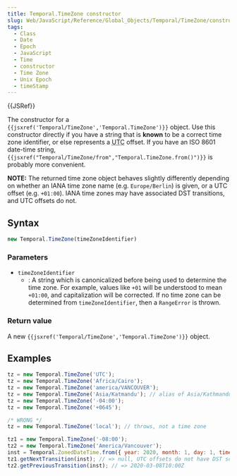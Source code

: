 ```yaml
---
title: Temporal.TimeZone constructor
slug: Web/JavaScript/Reference/Global_Objects/Temporal/TimeZone/constructor
tags:
  - Class
  - Date
  - Epoch
  - JavaScript
  - Time
  - constructor
  - Time Zone
  - Unix Epoch
  - timeStamp
---
```

{{JSRef}}

<p class="summary"><span class="seoSummary">The constructor for a <code>{{jsxref('Temporal/TimeZone','Temporal.TimeZone')}}</code> object.</span>
Use this constructor directly if you have a string that is <strong>known</strong> to be a correct time zone identifier, or else represents a <abbr title="Coordinated Universal Time">UTC</abbr> offset. If you have an ISO 8601 date-time string, <code>{{jsxref("Temporal/TimeZone/from","Temporal.TimeZone.from()")}}</code> is probably more convenient.</p>

**NOTE:** The returned time zone object behaves slightly differently depending
on whether an IANA time zone name (e.g. `Europe/Berlin`) is given, or a UTC
offset (e.g. `+01:00`). IANA time zones may have associated DST transitions, and
UTC offsets do not.

## Syntax

```js
new Temporal.TimeZone(timeZoneIdentifier)
```

### Parameters

- `timeZoneIdentifier`
  - : A string which is canonicalized before being used to determine the time
    zone. For example, values like `+01` will be understood to mean `+01:00`,
    and capitalization will be corrected. If no time zone can be determined from
    `timeZoneIdentifier`, then a `RangeError` is thrown.

### Return value

A new `{{jsxref('Temporal/TimeZone','Temporal.TimeZone')}}`
object.

## Examples

```js
tz = new Temporal.TimeZone('UTC');
tz = new Temporal.TimeZone('Africa/Cairo');
tz = new Temporal.TimeZone('america/VANCOUVER');
tz = new Temporal.TimeZone('Asia/Katmandu'); // alias of Asia/Kathmandu
tz = new Temporal.TimeZone('-04:00');
tz = new Temporal.TimeZone('+0645');
```

```js example-bad
/* WRONG */
tz = new Temporal.TimeZone('local'); // throws, not a time zone
```

```js
tz1 = new Temporal.TimeZone('-08:00');
tz2 = new Temporal.TimeZone('America/Vancouver');
inst = Temporal.ZonedDateTime.from({ year: 2020, month: 1, day: 1, timeZone: tz2 }).toInstant();
tz1.getNextTransition(inst); // => null, UTC offsets do not have DST schedules
tz2.getPreviousTransition(inst); // => 2020-03-08T10:00Z
```
